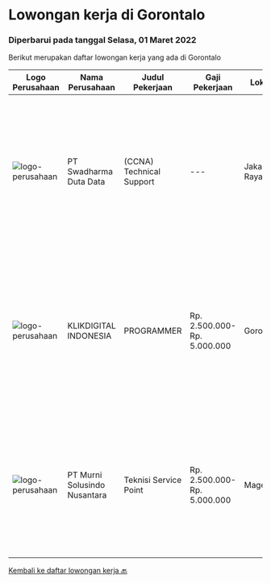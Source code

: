 
  # Lowongan kerja di Gorontalo

  ### Diperbarui pada tanggal Selasa, 01 Maret 2022

  Berikut merupakan daftar lowongan kerja yang ada di Gorontalo

  |Logo Perusahaan | Nama Perusahaan | Judul Pekerjaan | Gaji Pekerjaan | Lokasi | Deskripsi | Tanggal diunggah | Pranala |
  | -------------- | --------------- | --------------- | --------- | --------- | -------------- | ------- | ----------- |
  |![logo-perusahaan](https://image-service-cdn.seek.com.au/c9726dd48637f2122e69fa4f05bdeddb6166e3b5/ee4dce1061f3f616224767ad58cb2fc751b8d2dc)|PT Swadharma Duta Data|(CCNA) Technical Support|---|Jakarta Raya|Kualifikasi : D3- S1 bidang Teknik Informatika, Ilmu Komputer Usia 20 - 30 tahun Pengalaman di bidang IT Network 1 - 2 Tahun Menguasai bidang IT...|Jumat, 18 Februari 2022|https://www.jobstreet.co.id/id/job/ccna-technical-support-3795046?token=0~0807adda-4219-444f-891d-7f02b3af6ed3&sectionRank=1&jobId=jobstreet-id-job-3795046|
|![logo-perusahaan](https://image-service-cdn.seek.com.au/957437394480cd1332639fa2469ac9714cb83831/ee4dce1061f3f616224767ad58cb2fc751b8d2dc)|KLIKDIGITAL INDONESIA|PROGRAMMER|Rp. 2.500.000-Rp. 5.000.000|Gorontalo|Usia maksimal 35 Tahun Minimal D3 Semua jurusan Pengalaman kerja minimal 1 tahun Bisa bekerja dengan tim Memahami Node JS atau Electron Memahami alur...|Selasa, 15 Februari 2022|https://www.jobstreet.co.id/id/job/programmer-3791115?token=0~0807adda-4219-444f-891d-7f02b3af6ed3&sectionRank=2&jobId=jobstreet-id-job-3791115|
|![logo-perusahaan](https://image-service-cdn.seek.com.au/2d1ea8ff0455564725ee461e7649b26b6f031a13/ee4dce1061f3f616224767ad58cb2fc751b8d2dc)|PT Murni Solusindo Nusantara|Teknisi Service Point|Rp. 2.500.000-Rp. 5.000.000|Magelang|DESKRIPSI PEKERJAAN: Melakukan PM (Preventive Maintenance) dan CM (Corrective Maintenance) ke customer sesuai dengan SLA yang sudah ditetapkan....|Jumat, 04 Februari 2022|https://www.jobstreet.co.id/id/job/teknisi-service-point-3779519?token=0~0807adda-4219-444f-891d-7f02b3af6ed3&sectionRank=3&jobId=jobstreet-id-job-3779519|


  [Kembali ke daftar lowongan kerja 🔙](../README.md#daftar-lowongan-kerja)
  